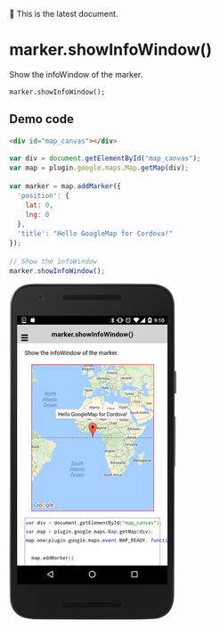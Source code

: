 :green_heart: This is the latest document.

# marker.showInfoWindow()

Show the infoWindow of the marker.

```
marker.showInfoWindow();
```

## Demo code

```html
<div id="map_canvas"></div>
```

```js
var div = document.getElementById("map_canvas");
var map = plugin.google.maps.Map.getMap(div);

var marker = map.addMarker({
  'position': {
    lat: 0,
    lng: 0
  },
  'title': "Hello GoogleMap for Cordova!"
});

// Show the infoWindow
marker.showInfoWindow();
```

![](image.png)
